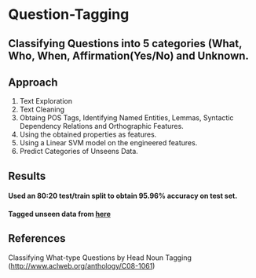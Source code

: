 # Question-Tagging

## Classifying Questions into 5 categories (What, Who, When, Affirmation(Yes/No) and Unknown.

## Approach

1. Text Exploration
2. Text Cleaning
3. Obtaing POS Tags, Identifying Named Entities, Lemmas, Syntactic Dependency Relations and Orthographic Features.
4. Using the obtained properties as features.
5. Using a Linear SVM model on the engineered features.
6. Predict Categories of Unseens Data.

## Results

#### Used an 80:20 test/train split to obtain 95.96% accuracy on test set.
#### Tagged unseen data from [here](http://cogcomp.org/Data/QA/QC/train_3000.label)

## References
Classifying What-type Questions by Head Noun Tagging (http://www.aclweb.org/anthology/C08-1061)
